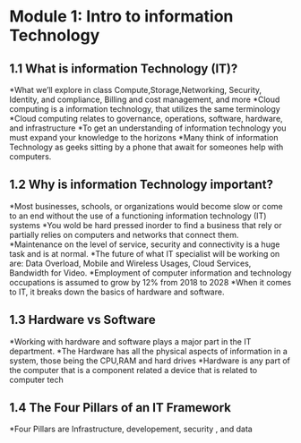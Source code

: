 # Module 1: Intro to information Technology
## 1.1 What is information Technology (IT)?
*What we’ll explore in class Compute,Storage,Networking, Security, Identity, and compliance, Billing and cost management, and more 
*Cloud computing is a information technology, that utilizes the same terminology
*Cloud computing relates to governance, operations, software, hardware, and infrastructure
*To get an understanding of information technology you must expand your knowledge to the horizons
*Many think of information Technology as geeks sitting by a phone that await for someones help with computers.
## 1.2 Why is information Technology important?
*Most businesses, schools, or organizations would become slow or come to an end without the use of a functioning information technology (IT) systems 
*You wold be hard pressed inorder to find a business that rely or partially relies on computers and networks that connect them.
*Maintenance on the level of service, security and connectivity is a huge task and is at normal.
*The future of what IT specialist will be working on are: Data Overload, Mobile and Wireless Usages, Cloud Services, Bandwidth for Video.
*Employment of computer information and technology occupations is assumed to grow by 12% from 2018 to 2028
*When it comes to IT, it breaks down the basics of hardware and software.
## 1.3 Hardware vs Software
*Working with hardware and software plays a major part in the IT department.
*The Hardware has all the physical aspects of information in a system, those being the CPU,RAM and hard drives 
*Hardware is any part of the computer that is a component related a device that is related to computer tech
## 1.4 The Four Pillars of an IT Framework
*Four Pillars are Infrastructure, developement, security , and data

